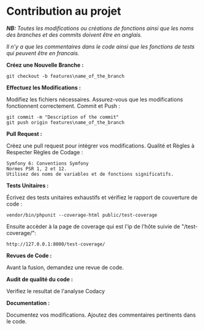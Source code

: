 # Contribution au projet

***NB:** Toutes les modifications ou créations de fonctions ainsi que les noms des branches et des commits doivent être en anglais.*

*Il n'y a que les commentaires dans le code ainsi que les fonctions de tests qui peuvent être en francais.*

**Créez une Nouvelle Branche :**

```
git checkout -b features\name_of_the_branch
```

**Effectuez les Modifications :**

Modifiez les fichiers nécessaires.
Assurez-vous que les modifications fonctionnent correctement.
Commit et Push :

```
git commit -m "Description of the commit"
git push origin features\name_of_the_branch
```

**Pull Request :**

Créez une pull request pour intégrer vos modifications.
Qualité et Règles à Respecter
Règles de Codage :

```
Symfony 6: Conventions Symfony
Normes PSR 1, 2 et 12.
Utilisez des noms de variables et de fonctions significatifs.
```

**Tests Unitaires :**

Écrivez des tests unitaires exhaustifs et vérifiez le rapport de couverture de code :

```
vendor/bin/phpunit --coverage-html public/test-coverage
```

Ensuite accèder à la page de coverage qui est l'ip de l'hôte suivie de "/test-coverage/":

```
http://127.0.0.1:8000/test-coverage/
```

**Revues de Code :**

Avant la fusion, demandez une revue de code.

**Audit de qualité du code :**

Verifiez le resultat de l'analyse Codacy

**Documentation :**

Documentez vos modifications.
Ajoutez des commentaires pertinents dans le code.
